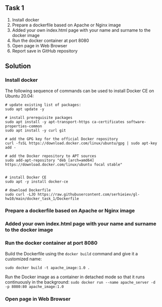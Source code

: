 ## Task 1

1. Install docker
2. Prepare a dockerfile based on Apache or Nginx image
3. Added your own index.html page with your name and surname to the docker image
4. Run the docker container at port 8080
5. Open page in Web Browser
6. Report save in GitHub repository

## Solution

### Install docker
The following sequence of commands can be used to install Docker CE on Ubuntu 20.04:

```
# update existing list of packages:
sudo apt update -y

# install prerequisite packages
sudo apt install -y apt-transport-https ca-certificates software-properties-common
sudo apt install -y curl git

# add the GPG key for the official Docker repository
curl -fsSL https://download.docker.com/linux/ubuntu/gpg | sudo apt-key add -

# add the Docker repository to APT sources
sudo add-apt-repository "deb [arch=amd64] https://download.docker.com/linux/ubuntu focal stable"


# install Docker CE
sudo apt -y install docker-ce

# download Dockerfile
sudo curl -LJO https://raw.githubusercontent.com/serhieiev/gl-hw10/main/docker_task_1/Dockerfile
```

### Prepare a dockerfile based on Apache or Nginx image

### Added your own index.html page with your name and surname to the docker image

### Run the docker container at port 8080
Build the Dockerfile using the `docker build` command and give it a customized name:

`sudo docker build -t apache_image:1.0 .`

Run the Docker image as a container in detached mode so that it runs continuously in the background:
`sudo docker run --name apache_server -d -p 8080:80 apache_image:1.0`

### Open page in Web Browser
